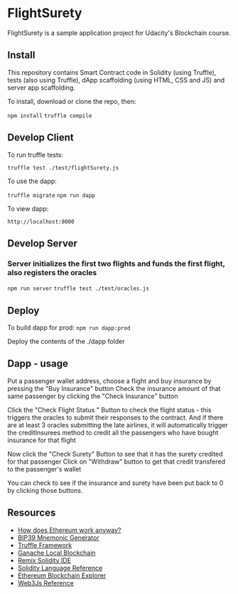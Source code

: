 # FlightSurety

FlightSurety is a sample application project for Udacity's Blockchain course.

## Install

This repository contains Smart Contract code in Solidity (using Truffle), tests (also using Truffle), dApp scaffolding (using HTML, CSS and JS) and server app scaffolding.

To install, download or clone the repo, then:

`npm install`
`truffle compile`

## Develop Client

To run truffle tests:

`truffle test ./test/flightSurety.js`


To use the dapp:

`truffle migrate`
`npm run dapp`

To view dapp:

`http://localhost:8000`

## Develop Server
### Server initializes the first two flights and funds the first flight, also registers the oracles

`npm run server`
`truffle test ./test/oracles.js`

## Deploy

To build dapp for prod:
`npm run dapp:prod`

Deploy the contents of the ./dapp folder

## Dapp - usage 
Put a passenger wallet address, choose a flight and buy insurance by pressing the "Buy Insurance" button
Check the insurance amount of that same passenger by clicking the "Check Insurance" button

Click the "Check Flight Status " Button to check the flight status - this triggers the oracles to submit their responses to the contract. And if there are at least 3 oracles submitting the late airlines, it will automatically trigger the creditInsurees method to credit all the passengers who have bought insurance for that flight

Now click the "Check Surety" Button to see that it has the surety credited for that passenger
Click on "Withdraw" button to get that credit transfered to the passenger's wallet

You can check to see if the insurance and surety have been put back to 0 by clicking those buttons.

## Resources

* [How does Ethereum work anyway?](https://medium.com/@preethikasireddy/how-does-ethereum-work-anyway-22d1df506369)
* [BIP39 Mnemonic Generator](https://iancoleman.io/bip39/)
* [Truffle Framework](http://truffleframework.com/)
* [Ganache Local Blockchain](http://truffleframework.com/ganache/)
* [Remix Solidity IDE](https://remix.ethereum.org/)
* [Solidity Language Reference](http://solidity.readthedocs.io/en/v0.4.24/)
* [Ethereum Blockchain Explorer](https://etherscan.io/)
* [Web3Js Reference](https://github.com/ethereum/wiki/wiki/JavaScript-API)